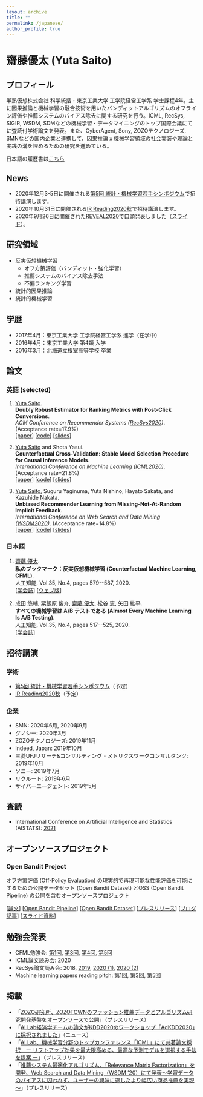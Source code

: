 ```yaml
---
layout: archive
title: ""
permalink: /japanese/
author_profile: true
---
```


# 齋藤優太 (Yuta Saito)

## プロフィール
半熟仮想株式会社 科学統括・東京工業大学 工学院経営工学系 学士課程4年。主に因果推論と機械学習の融合技術を用いたバンディットアルゴリズムのオフライン評価や推薦システムのバイアス除去に関する研究を行う。ICML, RecSys, SIGIR, WSDM, SDMなどの機械学習・データマイニングのトップ国際会議にてに査読付学術論文を発表。また、CyberAgent, Sony, ZOZOテクノロジーズ, SMNなどの国内企業と連携して、因果推論 x 機械学習領域の社会実装や理論と実践の溝を埋めるための研究を進めている。

日本語の履歴書は[こちら](https://usaito.github.io/files/rireki.pdf)

## News
- 2020年12月3-5日に開催される[第5回 統計・機械学習若手シンポジウム](https://sites.google.com/view/statsmlsymposium20/)で招待講演します。
- 2020年10月31日に開催される[IR Reading2020秋](https://sigir.jp/post/2020-10-31-irreading_2020fall/)で招待講演します。
- 2020年9月26日に開催された[REVEAL2020](https://sites.google.com/view/reveal2020/home?authuser=0)で口頭発表しました（[スライド](https://usaito.github.io/files/REVEAL2020_OpenBandit_slides.pdf)）。

## 研究領域
- 反実仮想機械学習
  - オフ方策評価（バンディット・強化学習）
  - 推薦システムのバイアス除去手法
  - 不偏ランキング学習
- 統計的因果推論
- 統計的機械学習

## 学歴
- 2017年4月：東京工業大学 工学院経営工学系 進学（在学中）
- 2016年4月：東京工業大学 第4類 入学
- 2016年3月：北海道立根室高等学校 卒業


## 論文

### 英語 (selected)

1. <u>Yuta Saito</u>. <br>
**Doubly Robust Estimator for Ranking Metrics with Post-Click Conversions**. <br>
_ACM Conference on Recommender Systems ([RecSys2020](https://recsys.acm.org/recsys20/))_. (Acceptance rate=17.9%) <br>
[[paper](https://dl.acm.org/doi/abs/10.1145/3383313.3412262)] [[code](https://github.com/usaito/dr-ranking-metric)] [[slides](https://usaito.github.io/files/RecSys2020_DRMetric_slides.pdf)] <br>

1. <u>Yuta Saito</u> and Shota Yasui. <br>
**Counterfactual Cross-Validation: Stable Model Selection Procedure for Causal Inference Models**. <br>
_International Conference on Machine Learning ([ICML2020](https://icml.cc/))_. (Acceptance rate=21.8%)<br>
[[paper](https://proceedings.icml.cc/paper/2020/hash/dc6a70712a252123c40d2adba6a11d84)] [[code](https://github.com/usaito/counterfactual-cv)] [[slides](https://usaito.github.io/files/ICML2020_CFCV_slides.pdf)] <br>

1. <u>Yuta Saito</u>, Suguru Yaginuma, Yuta Nishino, Hayato Sakata, and Kazuhide Nakata. <br>
**Unbiased Recommender Learning from Missing-Not-At-Random Implicit Feedback**. <br>
_International Conference on Web Search and Data Mining ([WSDM2020](http://www.wsdm-conference.org/2020/registration.php))_. (Acceptance rate=14.8%) <br>
[[paper](https://dl.acm.org/doi/abs/10.1145/3336191.3371783)] [[code](https://github.com/usaito/unbiased-implicit-rec-real)] [[slides](https://usaito.github.io/files/WSDM2020_RELMF_slides.pdf)]

### 日本語

1. <u>齋藤 優太</u>.  <br>
**私のブックマーク：反実仮想機械学習 (Counterfactual Machine Learning, CFML)**. <br>
人工知能, Vol.35, No.4, pages 579--587, 2020. <br>
[[学会誌](https://jsai.ixsq.nii.ac.jp/ej/?action=pages_view_main&active_action=repository_view_main_item_detail&item_id=10768&item_no=1&page_id=13&block_id=23)] [[ウェブ版](https://www.ai-gakkai.or.jp/my-bookmark_vol35-no4/)]

1. 成田 悠輔, 粟飯原 俊介, <u>齋藤 優太</u>, 松谷 恵, 矢田 紘平. <br>
**すべての機械学習は A/B テストである (Almost Every Machine Learning Is A/B Testing)**. <br>
人工知能, Vol.35, No.4, pages 517--525, 2020. <br>
[[学会誌](https://jsai.ixsq.nii.ac.jp/ej/?action=pages_view_main&active_action=repository_view_main_item_detail&item_id=10761&item_no=1&page_id=13&block_id=23)]


## 招待講演

### 学術
- [第5回 統計・機械学習若手シンポジウム](https://sites.google.com/view/statsmlsymposium20/)（予定）
- [IR Reading2020秋](https://sigir.jp/post/2020-10-31-irreading_2020fall/)（予定）

### 企業

- SMN: 2020年6月, 2020年9月
- グノシー: 2020年3月
- ZOZOテクノロジーズ: 2019年11月
- Indeed, Japan: 2019年10月
- 三菱UFJリサーチ&コンサルティング・メトリクスワークコンサルタンツ: 2019年10月
- ソニー: 2019年7月
- リクルート: 2019年6月
- サイバーエージェント: 2019年5月

## 査読
- International Conference on Artificial Intelligence and Statistics (AISTATS): [2021](http://www.aistats.org/aistats2021/)

## オープンソースプロジェクト

### Open Bandit Project

オフ方策評価 (Off-Policy Evaluation) の現実的で再現可能な性能評価を可能にするための公開データセット (Open Bandit Dataset) とOSS (Open Bandit Pipeline) の公開を含むオープンソースプロジェクト

[[論文](https://arxiv.org/abs/2008.07146)]
[[Open Bandit Pipeline](https://github.com/st-tech/zr-obp)]
[[Open Bandit Dataset](https://research.zozo.com/data.html)]
[[プレスリリース](https://corp.zozo.com/news/20200818-11223/)]
[[ブログ記事](https://techblog.zozo.com/entry/openbanditproject)]
[[スライド資料](https://speakerdeck.com/usaito/off-policy-evaluationfalseji-chu-toopen-bandit-dataset-and-pipelinefalseshao-jie)]


## 勉強会発表
- CFML勉強会: [第1回](https://cfml.connpass.com/event/128714/), [第3回](https://cfml.connpass.com/event/150818/), [第4回](https://cfml.connpass.com/event/155167/), [第5回](https://cfml.connpass.com/event/183154/)
- ICML論文読み会: [2020](https://cfml.connpass.com/event/179600/)
- RecSys論文読み会: 2018, [2019](https://connpass.com/event/148001/), [2020 (1)](https://connpass.com/event/184183/), [2020 (2)](https://connpass.com/event/189192/)
- Machine learning papers reading pitch: [第1回](https://machine-learning-pitch.connpass.com/event/127956/), [第3回](https://machine-learning-pitch.connpass.com/event/130999/), [第5回](https://machine-learning-pitch.connpass.com/event/137427/)

## 掲載
- 「[ZOZO研究所、ZOZOTOWNのファッション推薦データとアルゴリズム研究開発基盤をオープンソースで公開](https://corp.zozo.com/news/20200818-11223/)」（プレスリリース）
- 「[AI Lab経済学チームの論文がKDD2020のワークショップ「AdKDD2020」に採択されました](https://www.cyberagent.co.jp/techinfo/news/detail/id=24978)」（ニュース）
- 「[AI Lab、機械学習分野のトップカンファレンス「ICML」にて共著論文採択　ー リフトアップ効果を最大限高める、最適な予測モデルを選択する手法を提案 ー](https://www.cyberagent.co.jp/news/detail/id=24892)」（プレスリリース）
- 「[推薦システム最適化アルゴリズム、「Relevance Matrix Factorization」を開発、Web Search and Data Mining（WSDM ’20）にて発表～学習データのバイアスに囚われず、ユーザーの興味に適したより幅広い商品推薦を実現～](https://www.so-netmedia.jp/topics/news-2020-pr_release_20200205/)」（プレスリリース）
